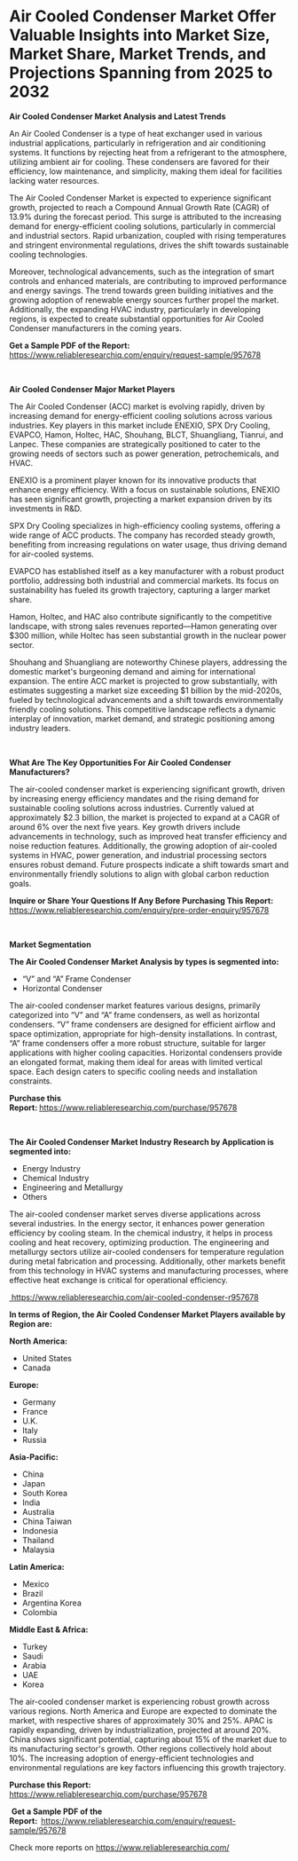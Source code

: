 <p><h1>Air Cooled Condenser Market Offer Valuable Insights into Market Size, Market Share, Market Trends, and Projections Spanning from 2025 to 2032</h1></p><p><strong>Air Cooled Condenser Market Analysis and Latest Trends</strong></p>
<p><p>An Air Cooled Condenser is a type of heat exchanger used in various industrial applications, particularly in refrigeration and air conditioning systems. It functions by rejecting heat from a refrigerant to the atmosphere, utilizing ambient air for cooling. These condensers are favored for their efficiency, low maintenance, and simplicity, making them ideal for facilities lacking water resources.</p><p>The Air Cooled Condenser Market is expected to experience significant growth, projected to reach a Compound Annual Growth Rate (CAGR) of 13.9% during the forecast period. This surge is attributed to the increasing demand for energy-efficient cooling solutions, particularly in commercial and industrial sectors. Rapid urbanization, coupled with rising temperatures and stringent environmental regulations, drives the shift towards sustainable cooling technologies.</p><p>Moreover, technological advancements, such as the integration of smart controls and enhanced materials, are contributing to improved performance and energy savings. The trend towards green building initiatives and the growing adoption of renewable energy sources further propel the market. Additionally, the expanding HVAC industry, particularly in developing regions, is expected to create substantial opportunities for Air Cooled Condenser manufacturers in the coming years.</p></p>
<p><strong>Get a Sample PDF of the Report:&nbsp;</strong> <a href="https://www.reliableresearchiq.com/enquiry/request-sample/957678?utm_campaign=2251&utm_medium=2&utm_source=Github&utm_content=ia&utm_term=13022025&utm_id=air-cooled-condenser">https://www.reliableresearchiq.com/enquiry/request-sample/957678</a></p>
<p>&nbsp;</p>
<p><strong>Air Cooled Condenser Major Market Players</strong></p>
<p><p>The Air Cooled Condenser (ACC) market is evolving rapidly, driven by increasing demand for energy-efficient cooling solutions across various industries. Key players in this market include ENEXIO, SPX Dry Cooling, EVAPCO, Hamon, Holtec, HAC, Shouhang, BLCT, Shuangliang, Tianrui, and Lanpec. These companies are strategically positioned to cater to the growing needs of sectors such as power generation, petrochemicals, and HVAC.</p><p>ENEXIO is a prominent player known for its innovative products that enhance energy efficiency. With a focus on sustainable solutions, ENEXIO has seen significant growth, projecting a market expansion driven by its investments in R&D.</p><p>SPX Dry Cooling specializes in high-efficiency cooling systems, offering a wide range of ACC products. The company has recorded steady growth, benefiting from increasing regulations on water usage, thus driving demand for air-cooled systems.</p><p>EVAPCO has established itself as a key manufacturer with a robust product portfolio, addressing both industrial and commercial markets. Its focus on sustainability has fueled its growth trajectory, capturing a larger market share.</p><p>Hamon, Holtec, and HAC also contribute significantly to the competitive landscape, with strong sales revenues reported—Hamon generating over $300 million, while Holtec has seen substantial growth in the nuclear power sector.</p><p>Shouhang and Shuangliang are noteworthy Chinese players, addressing the domestic market's burgeoning demand and aiming for international expansion. The entire ACC market is projected to grow substantially, with estimates suggesting a market size exceeding $1 billion by the mid-2020s, fueled by technological advancements and a shift towards environmentally friendly cooling solutions. This competitive landscape reflects a dynamic interplay of innovation, market demand, and strategic positioning among industry leaders.</p></p>
<p>&nbsp;</p>
<p><strong>What Are The Key Opportunities For Air Cooled Condenser Manufacturers?</strong></p>
<p><p>The air-cooled condenser market is experiencing significant growth, driven by increasing energy efficiency mandates and the rising demand for sustainable cooling solutions across industries. Currently valued at approximately $2.3 billion, the market is projected to expand at a CAGR of around 6% over the next five years. Key growth drivers include advancements in technology, such as improved heat transfer efficiency and noise reduction features. Additionally, the growing adoption of air-cooled systems in HVAC, power generation, and industrial processing sectors ensures robust demand. Future prospects indicate a shift towards smart and environmentally friendly solutions to align with global carbon reduction goals.</p></p>
<p><strong>Inquire or Share Your Questions If Any Before Purchasing This Report:</strong> <a href="https://www.reliableresearchiq.com/enquiry/pre-order-enquiry/957678?utm_campaign=2251&utm_medium=2&utm_source=Github&utm_content=ia&utm_term=13022025&utm_id=air-cooled-condenser">https://www.reliableresearchiq.com/enquiry/pre-order-enquiry/957678</a></p>
<p>&nbsp;</p>
<p><strong>Market Segmentation</strong></p>
<p><strong>The Air Cooled Condenser Market Analysis by types is segmented into:</strong></p>
<p><ul><li>“V” and “A” Frame Condenser</li><li>Horizontal Condenser</li></ul></p>
<p><p>The air-cooled condenser market features various designs, primarily categorized into “V” and “A” frame condensers, as well as horizontal condensers. “V” frame condensers are designed for efficient airflow and space optimization, appropriate for high-density installations. In contrast, “A” frame condensers offer a more robust structure, suitable for larger applications with higher cooling capacities. Horizontal condensers provide an elongated format, making them ideal for areas with limited vertical space. Each design caters to specific cooling needs and installation constraints.</p></p>
<p><strong>Purchase this Report:&nbsp;</strong><a href="https://www.reliableresearchiq.com/purchase/957678?utm_campaign=2251&utm_medium=2&utm_source=Github&utm_content=ia&utm_term=13022025&utm_id=air-cooled-condenser">https://www.reliableresearchiq.com/purchase/957678</a></p>
<p>&nbsp;</p>
<p><strong>The Air Cooled Condenser Market Industry Research by Application is segmented into:</strong></p>
<p><ul><li>Energy Industry</li><li>Chemical Industry</li><li>Engineering and Metallurgy</li><li>Others</li></ul></p>
<p><p>The air-cooled condenser market serves diverse applications across several industries. In the energy sector, it enhances power generation efficiency by cooling steam. In the chemical industry, it helps in process cooling and heat recovery, optimizing production. The engineering and metallurgy sectors utilize air-cooled condensers for temperature regulation during metal fabrication and processing. Additionally, other markets benefit from this technology in HVAC systems and manufacturing processes, where effective heat exchange is critical for operational efficiency.</p></p>
<p><a href="https://www.reliableresearchiq.com/air-cooled-condenser-r957678?utm_campaign=2251&utm_medium=2&utm_source=Github&utm_content=ia&utm_term=13022025&utm_id=air-cooled-condenser">&nbsp;https://www.reliableresearchiq.com/air-cooled-condenser-r957678</a></p>
<p><strong>In terms of Region, the Air Cooled Condenser Market Players available by Region are:</strong></p>
<p>
    <p> <strong> North America: </strong>
        <ul>
            <li>United States</li>
            <li>Canada</li>
        </ul>
        </p> 
    <p> <strong> Europe: </strong>
        <ul>
            <li>Germany</li>
            <li>France</li>
            <li>U.K.</li>
            <li>Italy</li>
            <li>Russia</li>
        </ul>
        </p> 
    <p> <strong> Asia-Pacific: </strong>
        <ul>
            <li>China</li>
            <li>Japan</li>
            <li>South Korea</li>
            <li>India</li>
            <li>Australia</li>
            <li>China Taiwan</li>
            <li>Indonesia</li>
            <li>Thailand</li>
            <li>Malaysia</li>
        </ul>
        </p> 
    <p> <strong> Latin America: </strong>
        <ul>
            <li>Mexico</li>
            <li>Brazil</li>
            <li>Argentina Korea</li>
            <li>Colombia</li>
        </ul>
        </p> 
    <p> <strong> Middle East & Africa: </strong>
        <ul>
            <li>Turkey</li>
            <li>Saudi</li>
            <li>Arabia</li>
            <li>UAE</li>
            <li>Korea</li>
        </ul>
    </p>
    </p>
<p><p>The air-cooled condenser market is experiencing robust growth across various regions. North America and Europe are expected to dominate the market, with respective shares of approximately 30% and 25%. APAC is rapidly expanding, driven by industrialization, projected at around 20%. China shows significant potential, capturing about 15% of the market due to its manufacturing sector's growth. Other regions collectively hold about 10%. The increasing adoption of energy-efficient technologies and environmental regulations are key factors influencing this growth trajectory.</p></p>
<p><strong>Purchase this Report: </strong><a href="https://www.reliableresearchiq.com/purchase/957678?utm_campaign=2251&utm_medium=2&utm_source=Github&utm_content=ia&utm_term=13022025&utm_id=air-cooled-condenser">https://www.reliableresearchiq.com/purchase/957678</a></p>
<p>&nbsp;<strong>Get a Sample PDF of the Report:&nbsp;&nbsp;</strong><a href="https://www.reliableresearchiq.com/enquiry/request-sample/957678?utm_campaign=2251&utm_medium=2&utm_source=Github&utm_content=ia&utm_term=13022025&utm_id=air-cooled-condenser">https://www.reliableresearchiq.com/enquiry/request-sample/957678</a></p>
<p><strong></strong></p>
<p>Check more reports on <a href="https://www.reliableresearchiq.com/?utm_campaign=2251&utm_medium=2&utm_source=Github&utm_content=ia&utm_term=13022025&utm_id=air-cooled-condenser">https://www.reliableresearchiq.com/</a></p>